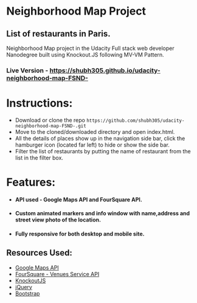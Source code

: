 # Neighborhood Map Project

## List of restaurants in Paris.

Neighborhood Map project in the Udacity Full stack web developer Nanodegree built using Knockout.JS following MV-VM Pattern.

### Live Version - https://shubh305.github.io/udacity-neighborhood-map-FSND-
 
# Instructions:

* Download or clone the repo ```https://github.com/shubh305/udacity-neighborhood-map-FSND-.git```
* Move to the cloned/downloaded directory and open index.html.
* All the details of places show up in the navigation side bar, click the hamburger icon (located far left) to hide or show the side bar.
* Filter the list of restaurants by putting the name of restaurant from the list in the filter box.  

# Features:

- #### API used - Google Maps API and FourSquare API.
- #### Custom animated markers and info window with name,address and street view photo of the location.  
- #### Fully responsive for both desktop and mobile site.

## Resources Used:

* [Google Maps API](https://developers.google.com/maps/)
* [FourSquare - Venues Service API](https://developer.foursquare.com/)
* [KnockoutJS](http://knockoutjs.com/)
* [jQuery](https://jquery.com/)
* [Bootstrap](https://getbootstrap.com/)
